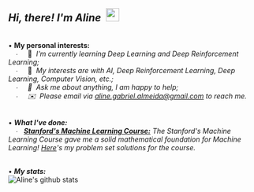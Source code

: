 ## *Hi, there! I'm Aline* &nbsp;<img src="https://user-images.githubusercontent.com/5679180/79618120-0daffb80-80be-11ea-819e-d2b0fa904d07.gif" width="27px">    
&nbsp;   
• **My personal interests:**  
&nbsp; &nbsp; ∙ &nbsp; &nbsp; 🌱 &nbsp;*I'm currently learning Deep Learning and Deep Reinforcement Learning;*  
&nbsp; &nbsp; ∙ &nbsp; &nbsp; 👾 &nbsp;*My interests are with AI, Deep Reinforcement Learning, Deep Learning, Computer Vision, etc.;  
&nbsp; &nbsp; ∙ &nbsp; &nbsp; 💬 &nbsp;*Ask me about anything, I am happy to help;*  
&nbsp; &nbsp; ∙ &nbsp; &nbsp; ✉️ &nbsp;Please email via aline.gabriel.almeida@gmail.com to reach me.*    
&nbsp;

• ***What I've done:***
&nbsp;  
&nbsp; &nbsp; ∙ &nbsp; [***Stanford's Machine Learning Course:***](https://github.com/AlmeidaAlin3/MachineLearning/blob/master/README.md) *The Stanford's Machine Learning Course gave me a solid mathematical foundation for Machine Learning! [Here](https://github.com/AlmeidaAlin3/MachineLearning/blob/master/README.md)'s my problem set solutions for the course.*  
&nbsp;  

• ***My stats:***  
![Aline's github stats](https://github-readme-stats.vercel.app/api?username=almeidaalin3&show_icons=true&hide_border=true)
&nbsp;  
<!--
 <img align="right" alt="" src=""/> 
-->



